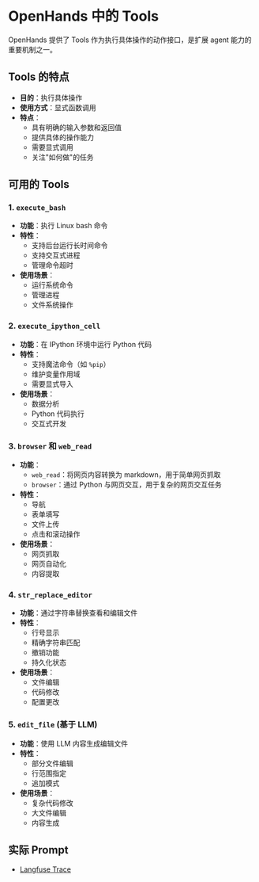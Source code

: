 # OpenHands 中的 Tools

OpenHands 提供了 Tools 作为执行具体操作的动作接口，是扩展 agent 能力的重要机制之一。

## Tools 的特点
- **目的**：执行具体操作
- **使用方式**：显式函数调用
- **特点**：
  - 具有明确的输入参数和返回值
  - 提供具体的操作能力
  - 需要显式调用
  - 关注"如何做"的任务

## 可用的 Tools

### 1. `execute_bash`
- **功能**：执行 Linux bash 命令
- **特性**：
  - 支持后台运行长时间命令
  - 支持交互式进程
  - 管理命令超时
- **使用场景**：
  - 运行系统命令
  - 管理进程
  - 文件系统操作

### 2. `execute_ipython_cell`
- **功能**：在 IPython 环境中运行 Python 代码
- **特性**：
  - 支持魔法命令（如 `%pip`）
  - 维护变量作用域
  - 需要显式导入
- **使用场景**：
  - 数据分析
  - Python 代码执行
  - 交互式开发

### 3. `browser` 和 `web_read`
- **功能**：
  - `web_read`：将网页内容转换为 markdown，用于简单网页抓取
  - `browser`：通过 Python 与网页交互，用于复杂的网页交互任务
- **特性**：
  - 导航
  - 表单填写
  - 文件上传
  - 点击和滚动操作
- **使用场景**：
  - 网页抓取
  - 网页自动化
  - 内容提取

### 4. `str_replace_editor`
- **功能**：通过字符串替换查看和编辑文件
- **特性**：
  - 行号显示
  - 精确字符串匹配
  - 撤销功能
  - 持久化状态
- **使用场景**：
  - 文件编辑
  - 代码修改
  - 配置更改

### 5. `edit_file` (基于 LLM)
- **功能**：使用 LLM 内容生成编辑文件
- **特性**：
  - 部分文件编辑
  - 行范围指定
  - 追加模式
- **使用场景**：
  - 复杂代码修改
  - 大文件编辑
  - 内容生成

## 实际 Prompt
* [Langfuse Trace](https://us.cloud.langfuse.com/project/clypdnpot000t99b64wo88muz/traces/openhands-2025-04-16T1151?timestamp=2025-04-16T08%3A10%3A13.070Z&display=details&observation=time-16-12-55-218301_gen-1744791175-rBefDFcHp8bkpwTTLSPa)